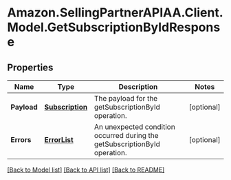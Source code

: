 # Amazon.SellingPartnerAPIAA.Client.Model.GetSubscriptionByIdResponse
## Properties

Name | Type | Description | Notes
------------ | ------------- | ------------- | -------------
**Payload** | [**Subscription**](Subscription.md) | The payload for the getSubscriptionById operation. | [optional] 
**Errors** | [**ErrorList**](ErrorList.md) | An unexpected condition occurred during the getSubscriptionById operation. | [optional] 

[[Back to Model list]](../README.md#documentation-for-models) [[Back to API list]](../README.md#documentation-for-api-endpoints) [[Back to README]](../README.md)

